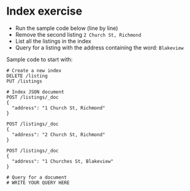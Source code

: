 # Index exercise
* Run the sample code below (line by line)
* Remove the second listing `2 Church St, Richmond`
* List all the listings in the index
* Query for a listing with the address containing the word: `Blakeview`

Sample code to start with:
```text
# Create a new index
DELETE /listing
PUT /listings

# Index JSON document
POST /listings/_doc
{
  "address": "1 Church St, Richmond"
}

POST /listings/_doc
{
  "address": "2 Church St, Richmond"
}

POST /listings/_doc
{
  "address": "1 Churches St, Blakeview"
}

# Query for a document
# WRITE YOUR QUERY HERE

```
